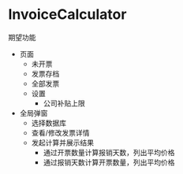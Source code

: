 # InvoiceCalculator

期望功能

- 页面
  - 未开票
  - 发票存档
  - 全部发票
  - 设置
    - 公司补贴上限
- 全局弹窗
  - 选择数据库
  - 查看/修改发票详情
  - 发起计算并展示结果
    - 通过开票数量计算报销天数，列出平均价格
    - 通过报销天数计算开票数量，列出平均价格
